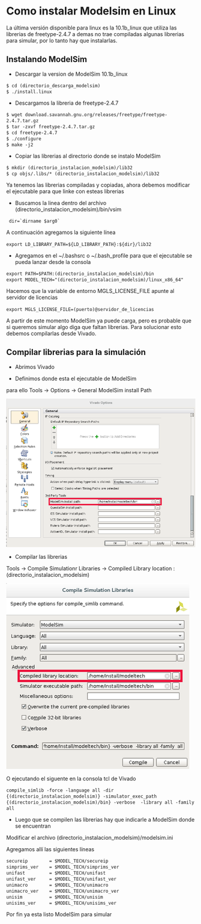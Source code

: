 # Como instalar Modelsim en Linux

La última versión disponible para linux es la 10.1b_linux que utiliza las librerias de freetype-2.4.7 a demas no trae compiladas algunas librerias para simular, por lo tanto hay que instalarlas.

## Instalando ModelSim 
* Descargar la version de ModelSim 10.1b_linux
````
$ cd (directorio_descarga_modelsim)
$ ./install.linux
````
* Descargamos la libreria de freetype-2.4.7
````
$ wget download.savannah.gnu.org/releases/freetype/freetype-2.4.7.tar.gz
$ tar -zxvf freetype-2.4.7.tar.gz
$ cd freetype-2.4.7
$ ./configure
$ make -j2
````
* Copiar las librerias al directorio donde se instalo ModelSim
````
$ mkdir (directorio_instalacion_modelsim)/lib32
$ cp objs/.libs/* (directorio_instalacion_modelsim)/lib32
````
Ya tenemos las librerias compiladas y copiadas, ahora debemos modificar el ejecutable para que linke con esteas librerias

* Buscamos la linea dentro del archivo (directorio_instalacion_modelsim)/bin/vsim
````
 dir=`dirname $arg0` 
````
A continuación agregamos la siguiente línea

`export LD_LIBRARY_PATH=${LD_LIBRARY_PATH}:${dir}/lib32`

* Agregamos en el ~/.bashsrc o ~/.bash_profile para que el ejecutable se pueda lanzar desde la consola 
````
export PATH=$PATH:(directorio_instalacion_modelsim)/bin
export MODEL_TECH="(directorio_instalacion_modelsim)/linux_x86_64"
````
Hacemos que la variable de entorno MGLS_LICENSE_FILE apunte al servidor de licencias 

`export MGLS_LICENSE_FILE=(puerto)@servidor_de_licencias`

A partir de este momento ModelSim ya puede carga, pero es probable que si queremos simular algo diga que faltan librerias. Para solucionar esto debemos compilarlas desde Vivado.

## Compilar librerias para la simulación

* Abrimos Vivado

* Definimos donde esta el ejecutable de ModelSim 

para ello Tools -> Options -> General ModelSim install Path

![ModelSim_EXE](https://github.com/hpcn-uam/HPCN-Affairs/blob/master/Install%20ModelSim%20in%20Linux/vivado_general_options.png)

* Compilar las librerias 

Tools -> Compile Simulationr Libraries -> Compiled Library location : (directorio_instalacion_modelsim) 

![ModelSim_EXE](https://github.com/hpcn-uam/HPCN-Affairs/blob/master/Install%20ModelSim%20in%20Linux/vivado_library_options.png)

O ejecutando el siguente en la consola tcl de Vivado

````
compile_simlib -force -language all -dir {(directorio_instalacion_modelsim)} -simulator_exec_path {(directorio_instalacion_modelsim)/bin} -verbose  -library all -family  all
````

* Luego que se compilen las librerias hay que indicarle a ModelSim donde se encuentran

Modificar el archivo (directorio_instalacion_modelsim)/modelsim.ini

Agregamos allí las siguientes líneas
````
secureip 		= $MODEL_TECH/secureip
simprims_ver 	= $MODEL_TECH/simprims_ver
unifast  		= $MODEL_TECH/unifast  	
unifast_ver  	= $MODEL_TECH/unifast_ver 
unimacro  		= $MODEL_TECH/unimacro  		
unimacro_ver  	= $MODEL_TECH/unimacro_ver
unisim  		= $MODEL_TECH/unisim  		 
unisims_ver		= $MODEL_TECH/unisims_ver	
````
Por fin ya esta listo ModelSim para simular
